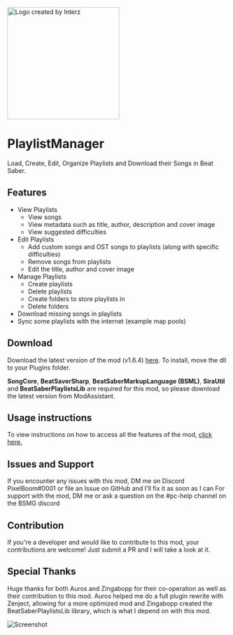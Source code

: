 <img src="https://github.com/rithik-b/PlaylistManager/blob/master/PlaylistManager/Icons/Logo.png?raw=true" alt="Logo created by Interz" width="256" height="256">

# PlaylistManager
Load, Create, Edit, Organize Playlists and Download their Songs in Beat Saber.

## Features
- View Playlists
	- View songs
	- View metadata such as title, author, description and cover image
	- View suggested difficulties
- Edit Playlists
	- Add custom songs and OST songs to playlists (along with specific difficulties)
	- Remove songs from playlists
	- Edit the title, author and cover image
- Manage Playlists
	- Create playlists
	- Delete playlists
	- Create folders to store playlists in
	- Delete folders
- Download missing songs in playlists
- Sync some playlists with the internet (example map pools)

## Download
Download the latest version of the mod (v1.6.4) [here](https://github.com/rithik-b/PlaylistManager/releases/tag/1.6.4 "here").
To install, move the dll to your Plugins folder.

**SongCore**, **BeatSaverSharp**, **BeatSaberMarkupLanguage (BSML)**, **SiraUtil** and **BeatSaberPlaylistsLib** are required for this mod, so please download the latest version from ModAssistant.

## Usage instructions
To view instructions on how to access all the features of the mod, [click here.](https://github.com/rithik-b/PlaylistManager/blob/master/Guides/GettingStarted.md)

## Issues and Support
If you encounter any issues with this mod, DM me on Discord PixelBoom#0001 or file an Issue on GitHub and I'll fix it as soon as I can For support with the mod, DM me or ask a question on the #pc-help channel on the BSMG discord

## Contribution
If you're a developer and would like to contribute to this mod, your contributions are welcome! Just submit a PR and I will take a look at it.

## Special Thanks
Huge thanks for both Auros and Zingabopp for their co-operation as well as their contribution to this mod.
Auros helped me do a full plugin rewrite with Zenject, allowing for a more optimized mod and Zingabopp created the BeatSaberPlaylistsLib library, which is what I depend on with this mod.

![Screenshot](https://github.com/rithik-b/PlaylistManager/blob/master/img/screenshot.png?raw=true)
